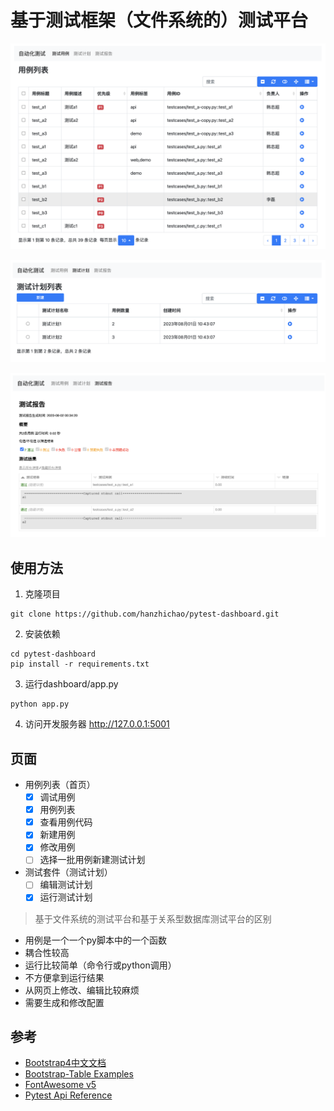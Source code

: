 
# 基于测试框架（文件系统的）测试平台


![](docs/imgs/testcase_list.png)

![](docs/imgs/testplan_list.png)

![](docs/imgs/testplan_report.png)

## 使用方法
1. 克隆项目
```shell
git clone https://github.com/hanzhichao/pytest-dashboard.git
```
2. 安装依赖
```shell
cd pytest-dashboard
pip install -r requirements.txt
```
3. 运行dashboard/app.py
```shell
python app.py
```
4. 访问开发服务器 <http://127.0.0.1:5001>



## 页面
- 用例列表（首页）
  - [x] 调试用例
  - [x] 用例列表
  - [x] 查看用例代码
  - [x] 新建用例
  - [x] 修改用例
  - [ ] 选择一批用例新建测试计划
- 测试套件（测试计划）
  - [ ] 编辑测试计划
  - [x] 运行测试计划

> 基于文件系统的测试平台和基于关系型数据库测试平台的区别

- 用例是一个一个py脚本中的一个函数
- 耦合性较高
- 运行比较简单（命令行或python调用）
- 不方便拿到运行结果
- 从网页上修改、编辑比较麻烦
- 需要生成和修改配置

## 参考
- [Bootstrap4中文文档](https://v4.bootcss.com/docs/getting-started/introduction/)
- [Bootstrap-Table Examples](https://examples.bootstrap-table.com/index.html)
- [FontAwesome v5](https://fontawesome.com/v5/search?q=code&o=r&m=free)
- [Pytest Api Reference](https://docs.pytest.org/en/7.4.x/reference/reference.html)